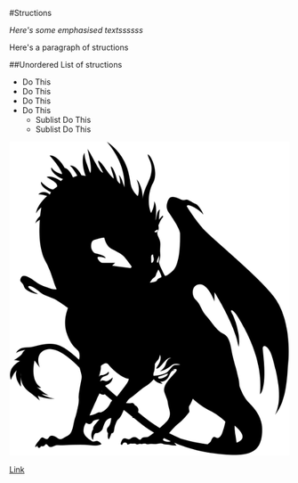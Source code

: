 #Structions

*Here's some emphasised textssssss*

Here's a paragraph of structions

##Unordered List of structions
* Do This
* Do This
* Do This
* Do This
	* Sublist Do This
	* Sublist Do This 

![Image](images/dragon-base.svg)

[Link](http://github.com)

